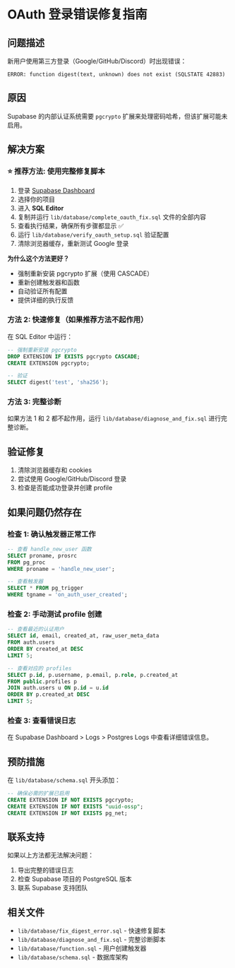 # OAuth 登录错误修复指南

## 问题描述
新用户使用第三方登录（Google/GitHub/Discord）时出现错误：
```
ERROR: function digest(text, unknown) does not exist (SQLSTATE 42883)
```

## 原因
Supabase 的内部认证系统需要 `pgcrypto` 扩展来处理密码哈希，但该扩展可能未启用。

## 解决方案

### ⭐ 推荐方法: 使用完整修复脚本

1. 登录 [Supabase Dashboard](https://supabase.com/dashboard)
2. 选择你的项目
3. 进入 **SQL Editor**
4. 复制并运行 `lib/database/complete_oauth_fix.sql` 文件的全部内容
5. 查看执行结果，确保所有步骤都显示 ✅
6. 运行 `lib/database/verify_oauth_setup.sql` 验证配置
7. 清除浏览器缓存，重新测试 Google 登录

**为什么这个方法更好？**
- 强制重新安装 pgcrypto 扩展（使用 CASCADE）
- 重新创建触发器和函数
- 自动验证所有配置
- 提供详细的执行反馈

### 方法 2: 快速修复（如果推荐方法不起作用）

在 SQL Editor 中运行：

```sql
-- 强制重新安装 pgcrypto
DROP EXTENSION IF EXISTS pgcrypto CASCADE;
CREATE EXTENSION pgcrypto;

-- 验证
SELECT digest('test', 'sha256');
```

### 方法 3: 完整诊断

如果方法 1 和 2 都不起作用，运行 `lib/database/diagnose_and_fix.sql` 进行完整诊断。

## 验证修复

1. 清除浏览器缓存和 cookies
2. 尝试使用 Google/GitHub/Discord 登录
3. 检查是否能成功登录并创建 profile

## 如果问题仍然存在

### 检查 1: 确认触发器正常工作
```sql
-- 查看 handle_new_user 函数
SELECT proname, prosrc 
FROM pg_proc 
WHERE proname = 'handle_new_user';

-- 查看触发器
SELECT * FROM pg_trigger 
WHERE tgname = 'on_auth_user_created';
```

### 检查 2: 手动测试 profile 创建
```sql
-- 查看最近的认证用户
SELECT id, email, created_at, raw_user_meta_data
FROM auth.users
ORDER BY created_at DESC
LIMIT 5;

-- 查看对应的 profiles
SELECT p.id, p.username, p.email, p.role, p.created_at
FROM public.profiles p
JOIN auth.users u ON p.id = u.id
ORDER BY p.created_at DESC
LIMIT 5;
```

### 检查 3: 查看错误日志
在 Supabase Dashboard > Logs > Postgres Logs 中查看详细错误信息。

## 预防措施

在 `lib/database/schema.sql` 开头添加：
```sql
-- 确保必需的扩展已启用
CREATE EXTENSION IF NOT EXISTS pgcrypto;
CREATE EXTENSION IF NOT EXISTS "uuid-ossp";
CREATE EXTENSION IF NOT EXISTS pg_net;
```

## 联系支持

如果以上方法都无法解决问题：
1. 导出完整的错误日志
2. 检查 Supabase 项目的 PostgreSQL 版本
3. 联系 Supabase 支持团队

## 相关文件
- `lib/database/fix_digest_error.sql` - 快速修复脚本
- `lib/database/diagnose_and_fix.sql` - 完整诊断脚本
- `lib/database/function.sql` - 用户创建触发器
- `lib/database/schema.sql` - 数据库架构
